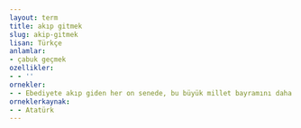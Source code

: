 ```yaml
---
layout: term
title: akıp gitmek
slug: akip-gitmek
lisan: Türkçe
anlamlar:
- çabuk geçmek
ozellikler:
- - ''
ornekler:
- - Ebediyete akıp giden her on senede, bu büyük millet bayramını daha büyük şereflerle, saadetlerle huzur ve refah içinde kutlamanı gönülden dilerim.
orneklerkaynak:
- - Atatürk
---
```

